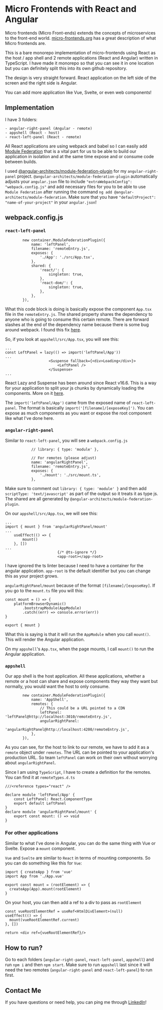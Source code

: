 # Micro Frontends with React and Angular
Micro frontends (Micro Front-ends) extends the concepts of microservices to the front-end world. [micro-frontends.org](https://micro-frontends.org/) has a great description of what Micro frontends are.

This is a bare monorepo implementation of micro-frontends using React as the host / app shell and 2 remote applications (React and Angular) written in TypeScript.  I have made it monorepo so that you can see it in one location but you can definitely split this into its own github repository.

The design is very straight forward.  React application on the left side of the screen and the right side is Angular.

You can add more application like Vue, Svelte, or even web components!


## Implementation

I have 3 folders:
```
- angular-right-panel (Angular - remote)
- appshell (React - host)
- react-left-panel (React - remote)
```

All React applications are using webpack and babel so I can easily add [Module Federation](https://webpack.js.org/concepts/module-federation/) that is a vital part for us to be able to build our application in isolation and at the same time expose and or consume code between builds.  

I used [@angular-architects/module-federation-plugin](https://github.com/angular-architects/module-federation-plugin/blob/main/libs/mf/README.md) for my `angular-right-panel` project. `@angular-architects/module-federation-plugin` automatically adjusts your `angular.json` file to include `"extraWebpackConfig": "webpack.config.js"` and add necessary files for you to be able to use `Module Federation` after running the command `ng add @angular-architects/module-federation`.  Make sure that you have `"defaultProject": "name-of-your-project"` in your `angular.json`!

## webpack.config.js

### `react-left-panel`
```
        new container.ModuleFederationPlugin({
            name: 'leftPanel',
            filename: 'remoteEntry.js',
            exposes: {
                './App': './src/App.tsx',
            },
            shared: {
                'react/': {
                    singleton: true,
                },
                'react-dom/': {
                    singleton: true,
                },
            },
        }),
```
What this code block is doing is basically expose the component `App.tsx` file in the `remoteEntry.js`.  The shared property shares the dependency to anyone who is going to consume this certain remote.  There are forward slashes at the end of the dependency name because there is some bug around webpack.  I found this fix [here](https://stackoverflow.com/a/71272108/1417507).

So, if you look at `appshell/src/App.tsx`, you will see this:
```
...
const LeftPanel = lazy(() => import('leftPanel/App'))
...
                    <Suspense fallback={<div>Loading</div>}>
                        <LeftPanel />
                    </Suspense>
...
```
React Lazy and Suspense has been around since React v16.6.  This is a way for your application to split your js chunks by dynamically loading the components.  More on it [here](https://reactjs.org/docs/code-splitting.html).

The `import('leftPanel/App')` came from the exposed name of `react-left-panel`.  The format is basically `import('[filename]/[exposeKey]')`.  You can expose as much components as you want or expose the root component like what I've done here.

### `angular-right-panel`
Similar to `react-left-panel`, you will see a `webpack.config.js`
```
            // library: { type: 'module' },

            // For remotes (please adjust)
            name: 'angularRightPanel',
            filename: 'remoteEntry.js',
            exposes: {
                './mount': './src/mount.ts',
            },
```
Make sure to comment out `library: { type: 'module' }` and then add `scriptType: 'text/javascript'` as part of the output so it treats it as type js.  The shared are all generated by `@angular-architects/module-federation-plugin`.

On our `appshell/src/App.tsx`, we will see this:
```
...
import { mount } from 'angularRightPanel/mount'
...
    useEffect(() => {
        mount()
    }, [])
...
                        {/* @ts-ignore */}
                        <app-root></app-root>
```
I have ignored the ts linter because I need to have a container for the angular application.  `app-root` is the default identifier but you can change this as your project grows.

`angularRightPanel/mount` because of the format `[filename]/[exposeKey]`.  If you go to the `mount.ts` file you will this:
```
const mount = () => {
    platformBrowserDynamic()
        .bootstrapModule(AppModule)
        .catch((err) => console.error(err))
}

export { mount }
```

What this is saying is that it will run the `AppModule` when you call `mount()`.  This will render the Angular application.

On my `appshell`'s `App.tsx`, when the page mounts, I call `mount()` to run the Angular application.

### `appshell`
Our app shell is the host application.  All these applications, whether a remote or a host can share and expose components they way they want but normally, you would want the host to only consume.
```
        new container.ModuleFederationPlugin({
            name: 'AppShell',
            remotes: {
                // This could be a URL pointed to a CDN
                leftPanel: 'leftPanel@http://localhost:3010/remoteEntry.js',
                angularRightPanel:
                    'angularRightPanel@http://localhost:4200/remoteEntry.js',
            },
        }),
```
As you can see, for the host to link to our remote, we have to add it as a `remote` object under `remotes`.  The URL can be pointed to your application's production URL.  So team `leftPanel` can work on their own without worrying about `angularRightPanel`.

Since I am using `TypeScript`, I have to create a definition for the remotes.  You can find it at `remoteTypes.d.ts`

```
///<reference types="react" />

declare module 'leftPanel/App' {
    const LeftPanel: React.ComponentType
    export default LeftPanel
}
declare module 'angularRightPanel/mount' {
    export const mount: () => void
}
```

### For other applications

Similar to what I've done in Angular, you can do the same thing with Vue or Svelte.  Expose a `mount` component.

`Vue` and `Svelte` are similar to `React` in terms of mounting components.  So you can do something like this for `Vue`:
```
import { createApp } from 'vue'
import App from './App.vue'

export const mount = (rootElement) => {
  createApp(App).mount(rootElement)
}
```

On your host, you can then add a ref to a div to pass as `rootElement`

```
const vueRootElementRef = useRef<HtmlDivElement>(null)
useEffect(() => {
  mount(vueRootElementRef.current)
}, [])

return <div ref={vueRootElementRef}/>
```


## How to run?
Go to each folders (`angular-right-panel`, `react-left-panel`, `appshell`) and run `npm i` and then `npm start`.  Make sure to run `appshell` last since it will need the two remotes (`angular-right-panel` and `react-left-panel`) to run first.

## Contact Me
If you have questions or need help, you can ping me through [LinkedIn](https://www.linkedin.com/in/ross-jackson-rogust/)!